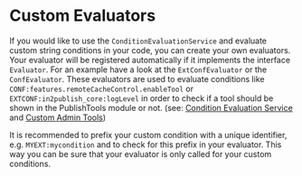 # Custom Evaluators

If you would like to use the `ConditionEvaluationService` and evaluate custom string conditions in your code,
you can create your own evaluators. Your evaluator will be registered automatically if it implements the interface
`Evaluator`.
For an example have a look at the `ExtConfEvaluator` or the `ConfEvaluator`.
These evaluators are used to evaluate conditions like `CONF:features.remoteCacheControl.enableTool` or
`EXTCONF:in2publish_core:logLevel` in order to check if a tool should be shown in the PublishTools module or not.
(see: [Condition Evaluation Service](ConditionEvaluationService.md) and [Custom Admin Tools](CustomTools.md))

It is recommended to prefix your custom condition with a unique identifier, e.g. `MYEXT:mycondition` and to check
for this prefix in your evaluator. This way you can be sure that your evaluator is only called for your custom conditions.
